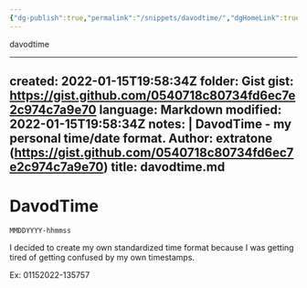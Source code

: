```yaml
---
{"dg-publish":true,"permalink":"/snippets/davodtime/","dgHomeLink":true,"dgPassFrontmatter":false}
---
```


davodtime

---
created: 2022-01-15T19:58:34Z
folder: Gist
gist: https://gist.github.com/0540718c80734fd6ec7e2c974c7a9e70
language: Markdown
modified: 2022-01-15T19:58:34Z
notes: |
    DavodTime - my personal time/date format.
    Author: extratone (https://gist.github.com/0540718c80734fd6ec7e2c974c7a9e70)
title: davodtime.md
---

# DavodTime
`MMDDYYYY-hhmmss`

I decided to create my own standardized time format because I was getting tired of getting confused by my own timestamps.

Ex:
01152022-135757